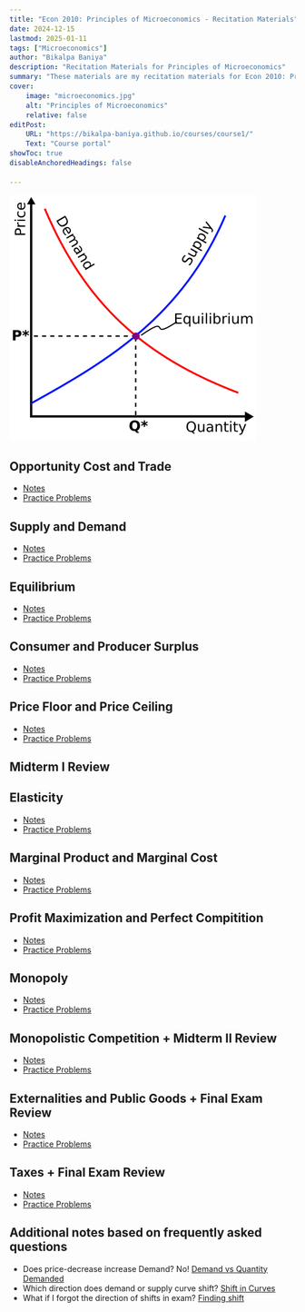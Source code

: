 ```yaml
---
title: "Econ 2010: Principles of Microeconomics - Recitation Materials"
date: 2024-12-15
lastmod: 2025-01-11
tags: ["Microeconomics"]
author: "Bikalpa Baniya"
description: "Recitation Materials for Principles of Microeconomics" 
summary: "These materials are my recitation materials for Econ 2010: Principles of Microeconomics" 
cover:
    image: "microeconomics.jpg"
    alt: "Principles of Microeconomics"
    relative: false
editPost:
    URL: "https://bikalpa-baniya.github.io/courses/course1/"
    Text: "Course portal"
showToc: true
disableAnchoredHeadings: false

---
```

  ![](Supply-demand-equilibrium.svg)


##   Opportunity Cost and Trade
 - [Notes](https://o365coloradoedu-my.sharepoint.com/:b:/g/personal/biba7086_colorado_edu/EasJa1ShTxxOhxV_vIm924MBk8HNVHEX9pK3vlTui9loBg?e=O19ct0)
 - [Practice Problems](https://o365coloradoedu-my.sharepoint.com/:b:/g/personal/biba7086_colorado_edu/EV-CDWRM5FRAnP5sRuiF8QEBNQ5xsKSqEwY88p05aECLDw?e=xoa21J)

##    Supply and Demand
 - [Notes](https://o365coloradoedu-my.sharepoint.com/:b:/g/personal/biba7086_colorado_edu/ETTiRu12qUBJktKMiOSYLSIBK9xb-XCRS3Bhs-VPJIg-wQ?e=eGaCJC)
 - [Practice Problems](https://o365coloradoedu-my.sharepoint.com/:b:/g/personal/biba7086_colorado_edu/EZ9FeaF47yBBvvFt_ktVudUBo9-JW6_BU2slISV92bmjhQ?e=PaRwS7)
 
##   Equilibrium
 - [Notes]()
 - [Practice Problems]()
 
##   Consumer and Producer Surplus
 - [Notes]()
 - [Practice Problems]()
 
##    Price Floor and Price Ceiling
 - [Notes]()
 - [Practice Problems]()
 
##   Midterm I Review
##     Elasticity
 - [Notes]()
 - [Practice Problems]()
 
##  Marginal Product and Marginal Cost
 - [Notes]()
 - [Practice Problems]()
 
##    Profit Maximization and Perfect Compitition
 - [Notes]()
 - [Practice Problems]()
 
##     Monopoly
 - [Notes]()
 - [Practice Problems]()
 
##   Monopolistic Competition + Midterm II Review
 - [Notes]()
 - [Practice Problems]()
 
##   Externalities and Public Goods + Final Exam Review
 - [Notes]()
 - [Practice Problems]()
 
##    Taxes + Final Exam Review
 - [Notes]()
 - [Practice Problems]()
 



 


## Additional notes based on frequently asked questions
-   Does price-decrease increase Demand? No! [Demand vs Quantity Demanded](https://o365coloradoedu-my.sharepoint.com/:b:/g/personal/biba7086_colorado_edu/EXVT4dVOXXpJkQRgVqV4Nq8BDt_MogF-PPZjmUL4YRpiKw?e=jKzxBc) 
-   Which direction does demand or supply curve shift? [Shift in Curves](https://o365coloradoedu-my.sharepoint.com/:b:/g/personal/biba7086_colorado_edu/ESa1kQ19yVNMrvTWQ_Vl7WwB81wFFbT8YQUcAb_k3b-Leg?e=afOzgS) 
-   What if I forgot the direction of shifts in exam? [Finding shift](https://o365coloradoedu-my.sharepoint.com/:b:/g/personal/biba7086_colorado_edu/ETPB51MDI8JHmQu7Pj-mEJ0BYVVSqmaVkMx8u6S3EaBWLQ?e=eKenfk) 




